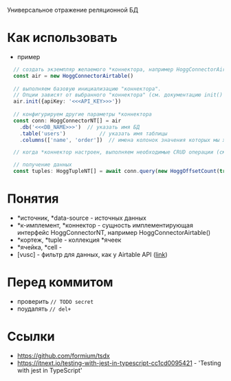 Универсальное отражение реляционной БД

# Как использовать
* пример
```typescript
  // создать экземпляр желаемого *коннектора, например HoggConnectorAirtable
  const air = new HoggConnectorAirtable()
  
  // выполняем базовую инициализацию "коннектора". 
  // Опции зависят от выбранного "коннектора" (см. документацию init() конкретного "коннектора")
  air.init({apiKey: '<<<API_KEY>>>'})
  
  // конфигурируем другие параметры *коннектора
  const conn: HoggConnectorNT[] = air
    .db('<<<DB_NAME>>>')  // указать имя БД
    .table('users')           // указать имя таблицы
    .columns(['name', 'order'])  // имена колонок значения которых мы хотим получить (если такой колонки нет, то ошибки не будет)

  // когда *коннектор настроен, выполняем необходимые CRUD операции (см. ниже) ...

  // получение данных
  const tuples: HoggTupleNT[] = await conn.query(new HoggOffsetCount(true))
```

# Понятия
* *источник, *data-source - источных данных
* *к-имплемент, *коннектор - сущность имплементирующая интерфейс HoggConnectorNT, например HoggConnectorAirtable()
* *кортеж, *tuple - коллекция *ячеек
* *ячейка, *cell - 
* [vusc] - фильтр для данных, как у Airtable API ([link](https://support.airtable.com/hc/en-us/articles/203255215-Formula-Field-Reference))

# Перед коммитом
* проверить `// TODO secret`
* поудалять `// del+`

# Ссылки
* https://github.com/formium/tsdx
* https://itnext.io/testing-with-jest-in-typescript-cc1cd0095421 - 'Testing with jest in TypeScript'

